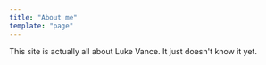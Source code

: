 ```yaml
---
title: "About me"
template: "page"
---
```


This site is actually all about Luke Vance. It just doesn't know it yet.